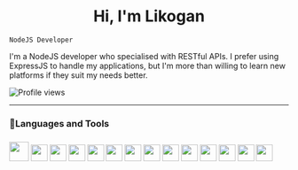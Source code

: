 <h1 align="center">Hi, I'm Likogan</h1>

``NodeJS Developer``

I'm a NodeJS developer who specialised with RESTful APIs. I prefer using ExpressJS to handle my applications, but I'm more than willing to learn new platforms if they suit my needs better.

![Profile views](https://gpvc.arturio.dev/likogannn)

---

### :toolbox:Languages and Tools

<h3 align="left">
  <!-- Linux -->
  <img width="35" padding-right="10" src="https://cdn.jsdelivr.net/gh/devicons/devicon/icons/linux/linux-original.svg" />
  <img width="30" padding-right="10" src="https://cdn.jsdelivr.net/gh/devicons/devicon/icons/bash/bash-original.svg" />
  <img width="30" padding-right="10" src="https://cdn.jsdelivr.net/gh/devicons/devicon/icons/ssh/ssh-original-wordmark.svg" />
  <!-- NodeJS -->
  <img width="30" padding-right="10" src="https://cdn.jsdelivr.net/gh/devicons/devicon/icons/nodejs/nodejs-original.svg" />
  <img width="30" padding-right="10" src="https://cdn.jsdelivr.net/gh/devicons/devicon/icons/express/express-original.svg" />
  <img width="30" padding-right="10" src="https://cdn.jsdelivr.net/gh/devicons/devicon/icons/discordjs/discordjs-original.svg" />
  <!-- Frontend -->
  <img width="30" padding-right="10" src="https://cdn.jsdelivr.net/gh/devicons/devicon/icons/html5/html5-original.svg" />
  <img width="30" padding-right="10" src="https://cdn.jsdelivr.net/gh/devicons/devicon/icons/javascript/javascript-original.svg" />
  <img width="30" padding-right="10" src="https://cdn.jsdelivr.net/gh/devicons/devicon/icons/css3/css3-original.svg" />
  <img width="30" padding-right="10" src="https://cdn.jsdelivr.net/gh/devicons/devicon/icons/bootstrap/bootstrap-original.svg" />
  <!-- Backend -->
  <img width="30" padding-right="10" src="https://cdn.jsdelivr.net/gh/devicons/devicon/icons/nginx/nginx-original.svg" />
  <img width="30" padding-right="10" src="https://cdn.jsdelivr.net/gh/devicons/devicon/icons/git/git-original.svg" />
  <img width="30" padding-right="10" src="https://cdn.jsdelivr.net/gh/devicons/devicon/icons/firebase/firebase-plain.svg" />
  <img width="30" padding-right="10" src="https://cdn.jsdelivr.net/gh/devicons/devicon/icons/grafana/grafana-original.svg" />
</h3>

#
